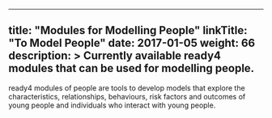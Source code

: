 
---
title: "Modules for Modelling People"
linkTitle: "To Model People"
date: 2017-01-05
weight: 66
description: >
  Currently available ready4 modules that can be used for modelling people.
---

ready4 modules of people are tools to develop models that explore the characteristics, relationships, behaviours, risk factors and outcomes of young people and individuals who interact with young people.

